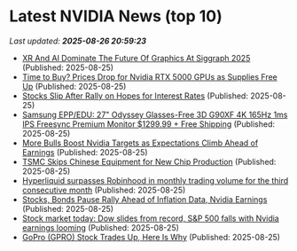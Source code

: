 # Latest NVIDIA News (top 10)
_Last updated: **2025-08-26 20:59:23**_

- [XR And AI Dominate The Future Of Graphics At Siggraph 2025](https://www.forbes.com/sites/moorinsights/2025/08/25/xr-and-ai-dominate-the-future-of-graphics-at-siggraph-2025/) (Published: 2025-08-25)
- [Time to Buy? Prices Drop for Nvidia RTX 5000 GPUs as Supplies Free Up](https://uk.pcmag.com/graphics-cards/159728/time-to-buy-prices-drop-for-nvidia-rtx-5000-gpus-as-supplies-free-up) (Published: 2025-08-25)
- [Stocks Slip After Rally on Hopes for Interest Rates](https://www.newser.com/story/374090/stocks-slip-after-rally-on-hopes-for-interest-rates.html) (Published: 2025-08-25)
- [Samsung EPP/EDU: 27" Odyssey Glasses-Free 3D G90XF 4K 165Hz 1ms IPS Freesync Premium Monitor $1299.99 + Free Shipping](https://slickdeals.net/f/18555475-samsung-epp-edu-27-odyssey-glasses-free-3d-g90xf-4k-165hz-1ms-ips-freesync-premium-monitor-1299-99-free-shipping) (Published: 2025-08-25)
- [More Bulls Boost Nvidia Targets as Expectations Climb Ahead of Earnings](https://www.investopedia.com/more-bulls-boost-nvidia-targets-as-expectations-climb-ahead-of-earnings-11797157) (Published: 2025-08-25)
- [TSMC Skips Chinese Equipment for New Chip Production](https://www.extremetech.com/computing/tsmc-skips-chinese-equipment-for-new-chip-production) (Published: 2025-08-25)
- [Hyperliquid surpasses Robinhood in monthly trading volume for the third consecutive month](https://cryptoslate.com/hyperliquid-surpasses-robinhood-in-monthly-trading-volume-for-the-third-consecutive-month/) (Published: 2025-08-25)
- [Stocks, Bonds Pause Rally Ahead of Inflation Data, Nvidia Earnings](https://biztoc.com/x/e0c1251349644293) (Published: 2025-08-25)
- [Stock market today: Dow slides from record, S&P 500 falls with Nvidia earnings looming](https://finance.yahoo.com/news/live/stock-market-today-dow-slides-from-record-sp-500-nasdaq-fall-with-nvidia-earnings-looming-200049241.html) (Published: 2025-08-25)
- [GoPro (GPRO) Stock Trades Up, Here Is Why](https://finance.yahoo.com/news/gopro-gpro-stock-trades-why-200042937.html) (Published: 2025-08-25)
